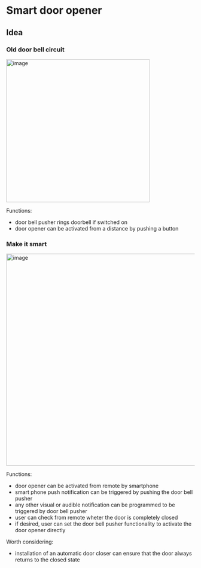 # Smart door opener

## Idea

### Old door bell circuit

<img width="383" alt="image" src="https://github.com/user-attachments/assets/baa8450f-0b64-4245-9281-8cfe52307b78">

Functions:
* door bell pusher rings doorbell if switched on
* door opener can be activated from a distance by pushing a button

### Make it smart

<img width="568" alt="image" src="https://github.com/user-attachments/assets/3c70e62c-bf9c-4d01-85ec-f5b0e9c0f966">

Functions:
* door opener can be activated from remote by smartphone
* smart phone push notification can be triggered by pushing the door bell pusher
* any other visual or audible notification can be programmed to be triggered by door bell pusher
* user can check from remote wheter the door is completely closed
* if desired, user can set the door bell pusher functionality to activate the door opener directly

Worth considering:
* installation of an automatic door closer can ensure that the door always returns to the closed state
